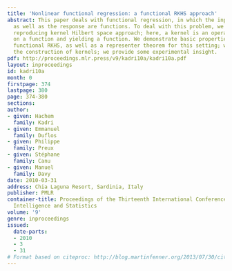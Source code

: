 ```yaml
---
title: 'Nonlinear functional regression: a functional RKHS approach'
abstract: This paper deals with functional regression, in which the input attributes
  as well as the response are functions. To deal with this problem, we develop a functional
  reproducing kernel Hilbert space approach; here, a kernel is an operator acting
  on a function and yielding a function. We demonstrate basic properties of these
  functional RKHS, as well as a representer theorem for this setting; we investigate
  the construction of kernels; we provide some experimental insight.
pdf: http://proceedings.mlr.press/v9/kadri10a/kadri10a.pdf
layout: inproceedings
id: kadri10a
month: 0
firstpage: 374
lastpage: 380
page: 374-380
sections: 
author:
- given: Hachem
  family: Kadri
- given: Emmanuel
  family: Duflos
- given: Philippe
  family: Preux
- given: Stéphane
  family: Canu
- given: Manuel
  family: Davy
date: 2010-03-31
address: Chia Laguna Resort, Sardinia, Italy
publisher: PMLR
container-title: Proceedings of the Thirteenth International Conference on Artificial
  Intelligence and Statistics
volume: '9'
genre: inproceedings
issued:
  date-parts:
  - 2010
  - 3
  - 31
# Format based on citeproc: http://blog.martinfenner.org/2013/07/30/citeproc-yaml-for-bibliographies/
---
```


